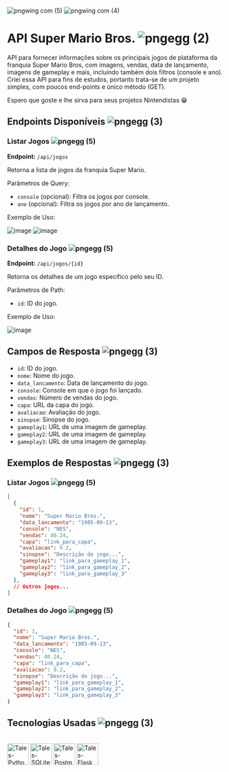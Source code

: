 ![pngwing com (5)](https://github.com/oliveiratales/api-mario-bros/assets/118945743/79c7d506-6351-4bde-8dd7-2abeecafada0)
![pngwing com (4)](https://github.com/oliveiratales/api-mario-bros/assets/118945743/0d01abec-c9bb-4f58-8859-4ac10cdb7192)
# API Super Mario Bros. ![pngegg (2)](https://github.com/oliveiratales/api-mario-bros/assets/118945743/268e6f68-c03a-4917-b79b-d93fe2ec6706)

API para fornecer informações sobre os principais jogos de plataforma da franquia Super Mario Bros, com imagens, vendas, data de lançamento, imagens de gameplay e mais, incluindo também dois filtros (console e ano). Criei essa API para fins de estudos, portanto trata-se de um projeto simples, com poucos end-points e único método (GET). 

Espero que goste e lhe sirva para seus projetos Nintendistas 😁


## Endpoints Disponíveis ![pngegg (3)](https://github.com/oliveiratales/api-mario-bros/assets/118945743/f0c37f9d-8055-438f-9b7e-834f96d32e4a)

### Listar Jogos ![pngegg (5)](https://github.com/oliveiratales/api-mario-bros/assets/118945743/8c238049-1ade-4dc8-8d96-9aa82c7b92c5)

**Endpoint:** `/api/jogos`

Retorna a lista de jogos da franquia Super Mario.

Parâmetros de Query:

- `console` (opcional): Filtra os jogos por console.
- `ano` (opcional): Filtra os jogos por ano de lançamento.

Exemplo de Uso:

![image](https://github.com/oliveiratales/api-mario-bros/assets/118945743/f8646030-c634-4923-9e89-1682d1f34517)
![image](https://github.com/oliveiratales/api-mario-bros/assets/118945743/5706f2d3-4d4c-464b-89fd-cfddd7ea3bdc)

### Detalhes do Jogo ![pngegg (5)](https://github.com/oliveiratales/api-mario-bros/assets/118945743/97c113ce-d04e-4c4f-a2cb-7025b3fa7ece)

**Endpoint:** `/api/jogos/{id}`

Retorna os detalhes de um jogo específico pelo seu ID.

Parâmetros de Path:

- `id`: ID do jogo.

Exemplo de Uso:

![image](https://github.com/oliveiratales/api-mario-bros/assets/118945743/6ddd4183-659f-4c58-ad0d-2fe519ecc49d)

## Campos de Resposta ![pngegg (3)](https://github.com/oliveiratales/api-mario-bros/assets/118945743/3ec50b14-cdc2-40b1-bd83-f352120b7b0b)

- `id`: ID do jogo.
- `nome`: Nome do jogo.
- `data_lancamento`: Data de lançamento do jogo.
- `console`: Console em que o jogo foi lançado.
- `vendas`: Número de vendas do jogo.
- `capa`: URL da capa do jogo.
- `avaliacao`: Avaliação do jogo.
- `sinopse`: Sinopse do jogo.
- `gameplay1`: URL de uma imagem de gameplay.
- `gameplay2`: URL de uma imagem de gameplay.
- `gameplay3`: URL de uma imagem de gameplay.

## Exemplos de Respostas ![pngegg (3)](https://github.com/oliveiratales/api-mario-bros/assets/118945743/c04e73f4-1e1a-47c0-937e-8f322bf88007)

### Listar Jogos ![pngegg (5)](https://github.com/oliveiratales/api-mario-bros/assets/118945743/0b6e34b4-2a5c-4928-9f34-4b4a199f62e7)

```json
[
  {
    "id": 1,
    "nome": "Super Mario Bros.",
    "data_lancamento": "1985-09-13",
    "console": "NES",
    "vendas": 40.24,
    "capa": "link_para_capa",
    "avaliacao": 9.2,
    "sinopse": "Descrição do jogo...",
    "gameplay1": "link_para_gameplay_1",
    "gameplay2": "link_para_gameplay_2",
    "gameplay3": "link_para_gameplay_3"
  },
  // Outros jogos...
]

```

### Detalhes do Jogo ![pngegg (5)](https://github.com/oliveiratales/api-mario-bros/assets/118945743/4efeb427-b2b0-412a-9565-b3e66935567d)

```json
{
  "id": 1,
  "nome": "Super Mario Bros.",
  "data_lancamento": "1985-09-13",
  "console": "NES",
  "vendas": 40.24,
  "capa": "link_para_capa",
  "avaliacao": 9.2,
  "sinopse": "Descrição do jogo...",
  "gameplay1": "link_para_gameplay_1",
  "gameplay2": "link_para_gameplay_2",
  "gameplay3": "link_para_gameplay_3"
}

```
## Tecnologias Usadas ![pngegg (3)](https://github.com/oliveiratales/api-mario-bros/assets/118945743/c04e73f4-1e1a-47c0-937e-8f322bf88007)

<div style="display: inline_block"><br>
<img align="center" alt="Tales-Python" height="50" src="https://github.com/oliveiratales/oliveiratales/assets/118945743/b46cc95f-8027-4640-9956-a6147404bf73">
<img align="center" alt="Tales-SQLite" height="50" src="https://github.com/oliveiratales/api-mario-bros/assets/118945743/ec004490-2edf-4c4a-8770-9f46904564b3">
<img align="center" alt="Tales-Postman" height="50" src="https://github.com/oliveiratales/api-mario-bros/assets/118945743/14d0751a-9151-4dbb-b3ab-d50a897c88a4">
<img align="center" alt="Tales-Flask" height="50" src="https://github.com/oliveiratales/api-mario-bros/assets/118945743/8f0a8f8f-a5c8-4573-a7fa-5025a674af69">
</div>



